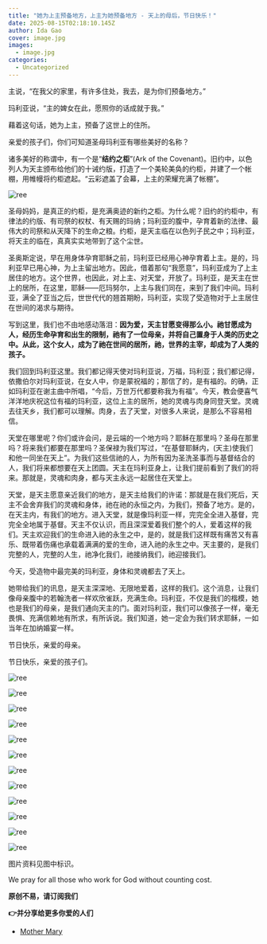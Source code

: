 ```yaml
---
title: "她为上主预备地方，上主为她预备地方 - 天上的母后，节日快乐！"
date: 2025-08-15T02:18:10.145Z
author: Ida Gao
cover: image.jpg
images:
  - image.jpg
categories:
  - Uncategorized
---
```


主说，“在我父的家里，有许多住处，我去，是为你们预备地方。”

<!--more-->

  

玛利亚说，“主的婢女在此，愿照你的话成就于我。”

  

藉着这句话，她为上主，预备了这世上的住所。

  

亲爱的孩子们，你们可知道圣母玛利亚有哪些美好的名称？

  

诸多美好的称谓中，有一个是“**结约之柜**”(Ark of the Covenant)。旧约中，以色列人为天主颁布给他们的十诫约版，打造了一个美轮美奂的约柜，并建了一个帐棚，用帷幔将约柜遮起。“云彩遮盖了会幕，上主的荣耀充满了帐棚”。

![ree](https://static.wixstatic.com/media/ec8b63_1048664ca1b04b6ebd6984aa9aa55284~mv2.jpg)

圣母妈妈，是真正的约柜，是充满奥迹的新约之柜。为什么呢？旧约的约柜中，有律法的约版、有司祭的权杖、有天赐的玛纳；玛利亚的腹中，孕育着新的法律、最伟大的司祭和从天降下的生命之粮。约柜，是天主临在以色列子民之中；玛利亚，将天主的临在，真真实实地带到了这个尘世。

  

圣奥斯定说，早在用身体孕育耶稣之前，玛利亚已经用心神孕育着上主。是的，玛利亚早已用心神，为上主留出地方。因此，借着那句“我愿意”，玛利亚成为了上主居住的地方。这个世界，也因此，对上主、对天堂，开放了。玛利亚，是天主在世上的居所，在这里，耶稣——厄玛努尔，上主与我们同在，来到了我们中间。玛利亚，满全了亚当之后，世世代代的翘首期盼，玛利亚，实现了受造物对于上主居住在世间的渴求与期待。

  

写到这里，我们也不由地感动落泪：**因为爱，天主甘愿变得那么小。祂甘愿成为人，经历生命孕育和出生的限制，祂有了一位母亲，并将自己置身于人类的历史之中。从此，这个女人，成为了祂在世间的居所，祂，世界的主宰，却成为了人类的孩子。**

  

我们回到玛利亚这里。我们都记得天使对玛利亚说，万福，玛利亚；我们都记得，依撒伯尔对玛利亚说，在女人中，你是蒙祝福的；那信了的，是有福的。的确，正如玛利亚在谢主曲中所唱，“今后，万世万代都要称我为有福”。今天，教会便喜气洋洋地庆祝这位有福的玛利亚，这位上主的居所，她的灵魂与肉身同登天堂。灵魂去往天乡，我们都可以理解。肉身，去了天堂，对很多人来说，是那么不容易相信。

  

天堂在哪里呢？你们或许会问，是云端的一个地方吗？耶稣在那里吗？圣母在那里吗？将来我们都要在那里吗？圣保禄为我们写过，“在基督耶稣内，(天主)使我们和他一同坐在天上”。为我们这些信祂的人，为所有因为圣洗圣事而与基督结合的人，我们将来都想要在天上团圆。天主在玛利亚身上，让我们提前看到了我们的将来。那就是，灵魂和肉身，都与天主永远一起居住在天堂上。

  

天堂，是天主愿意亲近我们的地方，是天主给我们的许诺：那就是在我们死后，天主不会舍弃我们的灵魂和身体，祂在祂的永恒之内，为我们，预备了地方。是的，在天主内，有我们的地方。进入天堂，就是像玛利亚一样，完完全全进入基督，完完全全地属于基督。天主不仅认识，而且深深爱着我们整个的人，爱着这样的我们。天主欢迎我们的生命进入祂的永生之中，是的，就是我们这样既有痛苦又有喜乐、既带着伤痛也承载着满满的爱的生命，进入祂的永生之中。天主要的，是我们完整的人，完整的人生，祂净化我们，祂接纳我们，祂迎接我们。

  

今天，受造物中最完美的玛利亚，身体和灵魂都去了天上。

  

她带给我们的讯息，是天主深深地、无限地爱着，这样的我们。这个消息，让我们像母亲腹中的若翰洗者一样欢欣雀跃，充满生命。玛利亚，不仅是我们的楷模，她也是我们的母亲，是我们通向天主的门。面对玛利亚，我们可以像孩子一样，毫无畏惧、充满信赖地有所求，有所诉说。我们知道，她一定会为我们转求耶稣，一如当年在加纳婚宴一样。

  

节日快乐，亲爱的母亲。

节日快乐，亲爱的孩子们。

![ree](https://static.wixstatic.com/media/ec8b63_1b775dba05b3427f90ffd6055a68138d~mv2.jpg)

![ree](https://static.wixstatic.com/media/ec8b63_703d29c58a8f4ef7987709bb89a17c3c~mv2.jpg)

![ree](https://static.wixstatic.com/media/ec8b63_0af8a0b8f674402983cf305001dbce95~mv2.jpg)

![ree](https://static.wixstatic.com/media/ec8b63_bb46934fd09c4fc2bed1af7d2b014358~mv2.jpg)

![ree](https://static.wixstatic.com/media/ec8b63_97702b1feb394bf2b618f992f02147ca~mv2.jpg)

![ree](https://static.wixstatic.com/media/ec8b63_8777c0b9746c4203a2d44cbd16b3f943~mv2.jpg)

![ree](https://static.wixstatic.com/media/ec8b63_e88afb27091f4220bad82f83da2651b9~mv2.jpg)

![ree](https://static.wixstatic.com/media/ec8b63_55028ba393b145a998f15073808ebae5~mv2.jpg)

![ree](https://static.wixstatic.com/media/ec8b63_665d141f03e746fdaa7ee648fd1542f2~mv2.jpg)

  

![ree](https://static.wixstatic.com/media/55472c_da9373d0b7fc479eb8b07692a5fea967~mv2.jpg)

  

![ree](https://static.wixstatic.com/media/55472c_9237808aab1e4fafb3c4e7e2ae0450e2~mv2.jpg)

  

![ree](https://static.wixstatic.com/media/55472c_da9373d0b7fc479eb8b07692a5fea967~mv2.jpg)

  

  

  

  

图片资料见图中标识。

We pray for all those who work for God without counting cost.

**原创不易，请订阅我们**

**👉并分享给更多你爱的人们**

*   [Mother Mary](https://www.urloveinme.com/首頁/categories/mother-mary)
